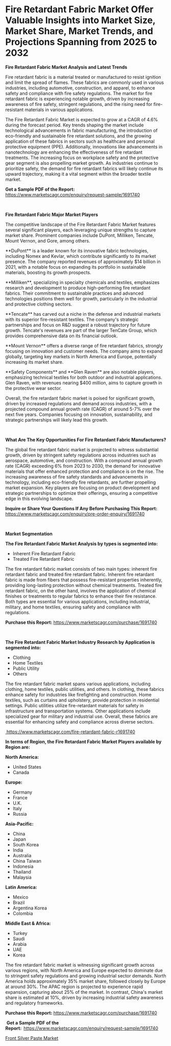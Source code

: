 <p><h1>Fire Retardant Fabric Market Offer Valuable Insights into Market Size, Market Share, Market Trends, and Projections Spanning from 2025 to 2032</h1></p><p><strong>Fire Retardant Fabric Market Analysis and Latest Trends</strong></p>
<p><p>Fire retardant fabric is a material treated or manufactured to resist ignition and limit the spread of flames. These fabrics are commonly used in various industries, including automotive, construction, and apparel, to enhance safety and compliance with fire safety regulations. The market for fire retardant fabric is experiencing notable growth, driven by increasing awareness of fire safety, stringent regulations, and the rising need for fire-resistant materials in various applications.</p><p>The Fire Retardant Fabric Market is expected to grow at a CAGR of 4.6% during the forecast period. Key trends shaping the market include technological advancements in fabric manufacturing, the introduction of eco-friendly and sustainable fire retardant solutions, and the growing application of these fabrics in sectors such as healthcare and personal protective equipment (PPE). Additionally, innovations like advancements in nanotechnology are enhancing the effectiveness of fire retardant treatments. The increasing focus on workplace safety and the protective gear segment is also propelling market growth. As industries continue to prioritize safety, the demand for fire retardant fabrics will likely continue its upward trajectory, making it a vital segment within the broader textile market.</p></p>
<p><strong>Get a Sample PDF of the Report:&nbsp;</strong> <a href="https://www.marketscagr.com/enquiry/request-sample/1691740?utm_campaign=2483&utm_medium=2&utm_source=Github&utm_content=ia&utm_term=27032025&utm_id=fire-retardant-fabric">https://www.marketscagr.com/enquiry/request-sample/1691740</a></p>
<p>&nbsp;</p>
<p><strong>Fire Retardant Fabric Major Market Players</strong></p>
<p><p>The competitive landscape of the Fire Retardant Fabric Market features several significant players, each leveraging unique strengths to capture market share. Prominent companies include DuPont, Milliken, Tencate, Mount Vernon, and Gore, among others.</p><p>**DuPont** is a leader known for its innovative fabric technologies, including Nomex and Kevlar, which contribute significantly to its market presence. The company reported revenues of approximately $14 billion in 2021, with a notable focus on expanding its portfolio in sustainable materials, boosting its growth prospects.</p><p>**Milliken**, specializing in specialty chemicals and textiles, emphasizes research and development to produce high-performing fire retardant fabrics. Their commitment to sustainable practices and advanced technologies positions them well for growth, particularly in the industrial and protective clothing sectors.</p><p>**Tencate** has carved out a niche in the defense and industrial markets with its superior fire-resistant textiles. The company's strategic partnerships and focus on R&D suggest a robust trajectory for future growth. Tencate's revenues are part of the larger TenCate Group, which provides comprehensive data on its financial outlook.</p><p>**Mount Vernon** offers a diverse range of fire retardant fabrics, strongly focusing on innovation and customer needs. The company aims to expand globally, targeting key markets in North America and Europe, potentially increasing its market share. </p><p>**Safety Components** and **Glen Raven** are also notable players, emphasizing technical textiles for both outdoor and industrial applications. Glen Raven, with revenues nearing $400 million, aims to capture growth in the protective wear sector.</p><p>Overall, the fire retardant fabric market is poised for significant growth, driven by increased regulations and demand across industries, with a projected compound annual growth rate (CAGR) of around 5-7% over the next five years. Companies focusing on innovation, sustainability, and strategic partnerships will likely lead this growth.</p></p>
<p>&nbsp;</p>
<p><strong>What Are The Key Opportunities For Fire Retardant Fabric Manufacturers?</strong></p>
<p><p>The global fire retardant fabric market is projected to witness substantial growth, driven by stringent safety regulations across industries such as aerospace, automotive, and construction. With a compound annual growth rate (CAGR) exceeding 6% from 2023 to 2030, the demand for innovative materials that offer enhanced protection and compliance is on the rise. The increasing awareness of fire safety standards and advancements in technology, including eco-friendly fire retardants, are further propelling market expansion. Key players are focusing on product development and strategic partnerships to optimize their offerings, ensuring a competitive edge in this evolving landscape.</p></p>
<p><strong>Inquire or Share Your Questions If Any Before Purchasing This Report:</strong> <a href="https://www.marketscagr.com/enquiry/pre-order-enquiry/1691740?utm_campaign=2483&utm_medium=2&utm_source=Github&utm_content=ia&utm_term=27032025&utm_id=fire-retardant-fabric">https://www.marketscagr.com/enquiry/pre-order-enquiry/1691740</a></p>
<p>&nbsp;</p>
<p><strong>Market Segmentation</strong></p>
<p><strong>The Fire Retardant Fabric Market Analysis by types is segmented into:</strong></p>
<p><ul><li>Inherent Fire Retardant Fabric</li><li>Treated Fire Retardant Fabric</li></ul></p>
<p><p>The fire retardant fabric market consists of two main types: inherent fire retardant fabric and treated fire retardant fabric. Inherent fire retardant fabric is made from fibers that possess fire-resistant properties inherently, providing long-lasting protection without chemical treatments. Treated fire retardant fabric, on the other hand, involves the application of chemical finishes or treatments to regular fabrics to enhance their fire resistance. Both types are essential for various applications, including industrial, military, and home textiles, ensuring safety and compliance with regulations.</p></p>
<p><strong>Purchase this Report:&nbsp;</strong><a href="https://www.marketscagr.com/purchase/1691740?utm_campaign=2483&utm_medium=2&utm_source=Github&utm_content=ia&utm_term=27032025&utm_id=fire-retardant-fabric">https://www.marketscagr.com/purchase/1691740</a></p>
<p>&nbsp;</p>
<p><strong>The Fire Retardant Fabric Market Industry Research by Application is segmented into:</strong></p>
<p><ul><li>Clothing</li><li>Home Textiles</li><li>Public Utility</li><li>Others</li></ul></p>
<p><p>The fire retardant fabric market spans various applications, including clothing, home textiles, public utilities, and others. In clothing, these fabrics enhance safety for industries like firefighting and construction. Home textiles, such as curtains and upholstery, provide protection in residential settings. Public utilities utilize fire-retardant materials for safety in infrastructure and transportation systems. Other applications include specialized gear for military and industrial use. Overall, these fabrics are essential for enhancing safety and compliance across diverse sectors.</p></p>
<p><a href="https://www.marketscagr.com/fire-retardant-fabric-r1691740?utm_campaign=2483&utm_medium=2&utm_source=Github&utm_content=ia&utm_term=27032025&utm_id=fire-retardant-fabric">&nbsp;https://www.marketscagr.com/fire-retardant-fabric-r1691740</a></p>
<p><strong>In terms of Region, the Fire Retardant Fabric Market Players available by Region are:</strong></p>
<p>
    <p> <strong> North America: </strong>
        <ul>
            <li>United States</li>
            <li>Canada</li>
        </ul>
        </p> 
    <p> <strong> Europe: </strong>
        <ul>
            <li>Germany</li>
            <li>France</li>
            <li>U.K.</li>
            <li>Italy</li>
            <li>Russia</li>
        </ul>
        </p> 
    <p> <strong> Asia-Pacific: </strong>
        <ul>
            <li>China</li>
            <li>Japan</li>
            <li>South Korea</li>
            <li>India</li>
            <li>Australia</li>
            <li>China Taiwan</li>
            <li>Indonesia</li>
            <li>Thailand</li>
            <li>Malaysia</li>
        </ul>
        </p> 
    <p> <strong> Latin America: </strong>
        <ul>
            <li>Mexico</li>
            <li>Brazil</li>
            <li>Argentina Korea</li>
            <li>Colombia</li>
        </ul>
        </p> 
    <p> <strong> Middle East & Africa: </strong>
        <ul>
            <li>Turkey</li>
            <li>Saudi</li>
            <li>Arabia</li>
            <li>UAE</li>
            <li>Korea</li>
        </ul>
    </p>
    </p>
<p><p>The fire retardant fabric market is witnessing significant growth across various regions, with North America and Europe expected to dominate due to stringent safety regulations and growing industrial sector demands. North America holds approximately 35% market share, followed closely by Europe at around 30%. The APAC region is projected to experience rapid expansion, capturing about 25% of the market. In contrast, China's market share is estimated at 10%, driven by increasing industrial safety awareness and regulatory frameworks.</p></p>
<p><strong>Purchase this Report: </strong><a href="https://www.marketscagr.com/purchase/1691740?utm_campaign=2483&utm_medium=2&utm_source=Github&utm_content=ia&utm_term=27032025&utm_id=fire-retardant-fabric">https://www.marketscagr.com/purchase/1691740</a></p>
<p>&nbsp;<strong>Get a Sample PDF of the Report:&nbsp;&nbsp;</strong><a href="https://www.marketscagr.com/enquiry/request-sample/1691740?utm_campaign=2483&utm_medium=2&utm_source=Github&utm_content=ia&utm_term=27032025&utm_id=fire-retardant-fabric">https://www.marketscagr.com/enquiry/request-sample/1691740</a></p>
<p><strong></strong></p>
<p><p><a href="https://github.com/abbislposival/Market-Research-Report-List-2/blob/main/front-silver-paste-market.md?utm_campaign=2483&utm_medium=2&utm_source=Github&utm_content=ia&utm_term=27032025&utm_id=fire-retardant-fabric">Front Silver Paste Market</a></p></p>